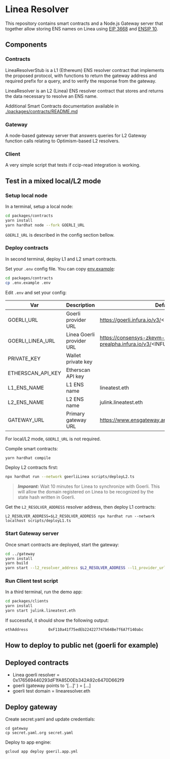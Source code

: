 # Linea Resolver

This repository contains smart contracts and a Node.js Gateway server that together allow storing ENS names on Linea using [EIP 3668](https://eips.ethereum.org/EIPS/eip-3668) and [ENSIP 10](https://docs.ens.domains/ens-improvement-proposals/ensip-10-wildcard-resolution).

## Components

### Contracts

LineaResolverStub is a L1 (Ethereum) ENS resolver contract that implements the proposed protocol, with functions to return the gateway address and required prefix for a query, and to verify the response from the gateway.

LineaResolver is an L2 (Linea) ENS resolver contract that stores and returns the data necessary to resolve an ENS name.

Additional Smart Contracts documentation available in [./packages/contracts/README.md](./packages/contracts/README.md)

### Gateway

A node-based gateway server that answers queries for L2 Gateway function calls relating to Optimism-based L2 resolvers.

### Client

A very simple script that tests if ccip-read integration is working.

## Test in a mixed local/L2 mode

### Setup local node

In a terminal, setup a local node:

```bash
cd packages/contracts
yarn install
yarn hardhat node --fork GOERLI_URL
```

`GOERLI_URL` is described in the config section bellow.

### Deploy contracts

In second terminal, deploy L1 and L2 smart contracts.

Set your `.env` config file. You can copy [env.example](./packages/contracts/.env.example):

```bash
cd packages/contracts
cp .env.example .env
```

Edit `.env` and set your config:

| Var               | Description               | Default values                                                    |
| ----------------- | ------------------------- | ----------------------------------------------------------------- |
| GOERLI_URL        | Goerli provider URL       | https://goerli.infura.io/v3/<INFURA_KEY>                          |
| GOERLI_LINEA_URL  | Linea Goerli provider URL | https://consensys-zkevm-goerli-prealpha.infura.io/v3/<INFURA_KEY> |
| PRIVATE_KEY       | Wallet private key        |                                                                   |
| ETHERSCAN_API_KEY | Etherscan API key         |                                                                   |
| L1_ENS_NAME       | L1 ENS name               | lineatest.eth                                                     |
| L2_ENS_NAME       | L2 ENS name               | julink.lineatest.eth                                              |
| GATEWAY_URL       | Primary gateway URL       | https://www.ensgateway.amineharty.me/{sender}/{data}.json         |

For local/L2 mode, `GOERLI_URL` is not required.

Compile smart contracts:

```bash
yarn hardhat compile
```

Deploy L2 contracts first:

```bash
npx hardhat run --network goerliLinea scripts/deployL2.ts
```

> **_Imporant:_** Wait 10 minutes for Linea to synchronize with Goerli. This will allow the domain registered on Linea to be recognized by the state hash written in Goerli.

Get the `L2_RESOLVER_ADDRESS` resolver address, then deploy L1 contracts:

```
L2_RESOLVER_ADDRESS=$L2_RESOLVER_ADDRESS npx hardhat run --network localhost scripts/deployL1.ts
```

### Start Gateway server

Once smart contracts are deployed, start the gateway:

```bash
cd ../gateway
yarn install
yarn build
yarn start --l2_resolver_address $L2_RESOLVER_ADDRESS --l1_provider_url http://127.0.0.1:8545/ --l2_provider_url $GOERLI_LINEA_URL
```

### Run Client test script

In a third terminal, run the demo app:

```bash
cd packages/clients
yarn install
yarn start julink.lineatest.eth
```

If successful, it should show the following output:

```bash
ethAddress         0xF110a41f75edEb224227747b64Be7f6A7f140abc
```

## How to deploy to public net (goerli for example)

## Deployed contracts

- Linea goerli resolver = 0x176569440293dF1fA85D0Eb342A92c6470D662f9
- goerli (gateway points to '[...]' ) = [...]
- goerli test domain = linearesolver.eth

## Deploy gateway

Create secret.yaml and update credentials:

```
cd gateway
cp secret.yaml.org secret.yaml
```

Deploy to app engine:

```
gcloud app deploy goeril.app.yml
```
